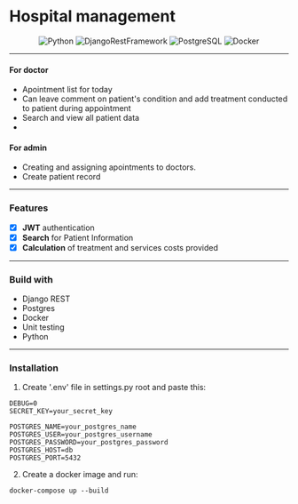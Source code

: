 # Hospital management
<div align='center'>
 
![Python](https://img.shields.io/badge/-Python-3776AB?logo=python&logoColor=white&style=flat-square)
![DjangoRestFramework](https://img.shields.io/badge/-Django%20Rest%20-880808?logo=django&logoColor=white&style=flat-square)
![PostgreSQL](https://img.shields.io/badge/-PostgreSQL-3776AB?logo=postgresql&logoColor=white&style=flat-square)
![Docker](https://img.shields.io/badge/-Docker-2496ED?logo=docker&logoColor=white&style=flat-square) </div>
 
 _ _ _ _ _ _ _ _ _ _ _

#### For doctor
* Apointment list for today
* Can leave comment on patient's condition and add treatment conducted to patient during appointment
* Search and view all patient data
* 
#### For admin
* Creating and assigning apointments to doctors.
* Create patient record

_ _ _ _ _ _ _ _ _ _ _ 
### Features
- [x] **JWT** authentication
- [x] **Search** for Patient Information
- [x] **Calculation** of treatment and services costs provided

_ _ _ _ _ _ _ _ _ _ _

### Build with
* Django REST
* Postgres
* Docker
* Unit testing
* Python
_ _ _ _ _ _ _ _ _ _ _

### Installation

1. Create '.env' file in settings.py root and paste this:

 ```
DEBUG=0
SECRET_KEY=your_secret_key

POSTGRES_NAME=your_postgres_name
POSTGRES_USER=your_postgres_username
POSTGRES_PASSWORD=your_postgres_password
POSTGRES_HOST=db
POSTGRES_PORT=5432
   ```
2. Create a docker image and run:

```
docker-compose up --build
```
